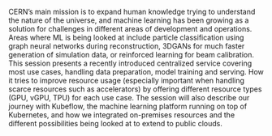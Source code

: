 CERN’s main mission is to expand human knowledge trying to understand the nature of the universe, and machine learning has been growing as a solution for challenges in different areas of development and operations. Areas where ML is being looked at include particle classification using graph neural networks during reconstruction, 3DGANs for much faster generation of simulation data, or reinforced learning for beam calibration. This session presents a recently introduced centralized service covering most use cases, handling data preparation, model training and serving. How it tries to improve resource usage (especially important when handling scarce resources such as accelerators) by offering different resource types (GPU, vGPU, TPU) for each use case. The session will also describe our journey with Kubeflow, the machine learning platform running on top of Kubernetes, and how we integrated on-premises resources and the different possibilities being looked at to extend to public clouds.

